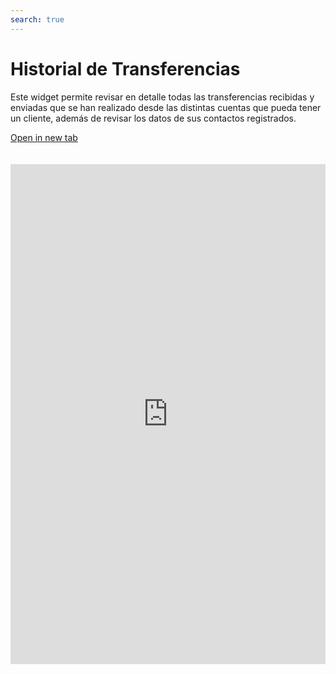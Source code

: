 ```yaml
---
search: true
---
```


# Historial de Transferencias

Este widget permite revisar en detalle todas las transferencias recibidas y enviadas que se han realizado desde las distintas cuentas que pueda tener un cliente, además de revisar los datos de sus contactos registrados.

[Open in new tab](https://widgets-es.modyo.com/personas/retail-transfers)
<iframe id="widgetFrame" src="https://widgets-es.modyo.com/personas/retail-transfers" width="100%"  frameBorder="0" style="min-height:800px;overflow:auto;margin-top:20px;"/>

| Funcionalidad | Descripción |
|-----|-----|
| Historial de Transferencias | Muestra el detalle de las transferencias recibidas y enviadas desde la cuenta del cliente. Incluye el monto de la transferencia, el saldo disponible y el nombre del contacto, según corresponda. |
| Transferencias a Terceros | Define que el widget sólo muestre información referida a las transferencias a terceros realizadas por el usuario. |
| Transferencias Entre mis cuentas | Define que el widget sólo muestre información referida a las transferencias realizadas entre las cuentas del usuario. |
| Contactos | Permite revisar y editar la infomación de los contactos ya ingresados en la cuenta del usuario. Muestra información como nombre, banco, tipo de cuenta y número de cuenta. |
| Agregar contacto	 | Permite agregar nuevas cuentas de destino a la sección de Contacto. Incluye nombre, banco, tipo de cuenta, número de cuenta, RUT y correo electrónico del destinatario. |

<script>

  export default {
    mounted() {

      function setIframeHeightCO(id, ht) {
          var ifrm = document.getElementById(id);
          if(ifrm) {
            ifrm.style.height = ht + 4 + "px";
          }
      }
      // iframed document sends its height using postMessage
      function handleDocHeightMsg(e) {
          // check origin
          if ( e.origin === 'https://widgets-es.modyo.com' ) {
              // parse data
              var data = JSON.parse( e.data );

              console.log('data:', data)
              // check data object
              if ( data['docHeight'] ) {
                  setIframeHeightCO( 'widgetFrame', data['docHeight'] );
              } else {
                  setIframeHeightCO( 'widgetFrame', 700 );
              }
          }
      }

      // assign message handler
      if ( window.addEventListener ) {
          window.addEventListener('message', handleDocHeightMsg, false);
      }
    }
  }

</script>
